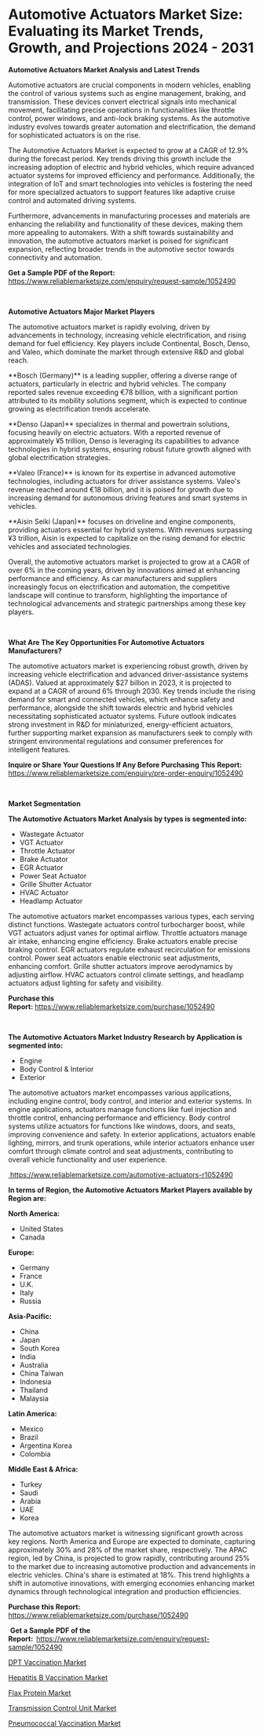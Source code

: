 <p><h1>Automotive Actuators Market Size: Evaluating its Market Trends, Growth, and Projections 2024 - 2031</h1></p><p><strong>Automotive Actuators Market Analysis and Latest Trends</strong></p>
<p><p>Automotive actuators are crucial components in modern vehicles, enabling the control of various systems such as engine management, braking, and transmission. These devices convert electrical signals into mechanical movement, facilitating precise operations in functionalities like throttle control, power windows, and anti-lock braking systems. As the automotive industry evolves towards greater automation and electrification, the demand for sophisticated actuators is on the rise.</p><p>The Automotive Actuators Market is expected to grow at a CAGR of 12.9% during the forecast period. Key trends driving this growth include the increasing adoption of electric and hybrid vehicles, which require advanced actuator systems for improved efficiency and performance. Additionally, the integration of IoT and smart technologies into vehicles is fostering the need for more specialized actuators to support features like adaptive cruise control and automated driving systems. </p><p>Furthermore, advancements in manufacturing processes and materials are enhancing the reliability and functionality of these devices, making them more appealing to automakers. With a shift towards sustainability and innovation, the automotive actuators market is poised for significant expansion, reflecting broader trends in the automotive sector towards connectivity and automation.</p></p>
<p><strong>Get a Sample PDF of the Report:&nbsp;</strong> <a href="https://www.reliablemarketsize.com/enquiry/request-sample/1052490?utm_campaign=1125&utm_medium=2&utm_source=Github&utm_content=ia&utm_term=10102024&utm_id=automotive-actuators">https://www.reliablemarketsize.com/enquiry/request-sample/1052490</a></p>
<p>&nbsp;</p>
<p><strong>Automotive Actuators Major Market Players</strong></p>
<p><p>The automotive actuators market is rapidly evolving, driven by advancements in technology, increasing vehicle electrification, and rising demand for fuel efficiency. Key players include Continental, Bosch, Denso, and Valeo, which dominate the market through extensive R&D and global reach.</p><p>**Bosch (Germany)** is a leading supplier, offering a diverse range of actuators, particularly in electric and hybrid vehicles. The company reported sales revenue exceeding €78 billion, with a significant portion attributed to its mobility solutions segment, which is expected to continue growing as electrification trends accelerate.</p><p>**Denso (Japan)** specializes in thermal and powertrain solutions, focusing heavily on electric actuators. With a reported revenue of approximately ¥5 trillion, Denso is leveraging its capabilities to advance technologies in hybrid systems, ensuring robust future growth aligned with global electrification strategies.</p><p>**Valeo (France)** is known for its expertise in advanced automotive technologies, including actuators for driver assistance systems. Valeo's revenue reached around €18 billion, and it is poised for growth due to increasing demand for autonomous driving features and smart systems in vehicles.</p><p>**Aisin Seiki (Japan)** focuses on driveline and engine components, providing actuators essential for hybrid systems. With revenues surpassing ¥3 trillion, Aisin is expected to capitalize on the rising demand for electric vehicles and associated technologies.</p><p>Overall, the automotive actuators market is projected to grow at a CAGR of over 6% in the coming years, driven by innovations aimed at enhancing performance and efficiency. As car manufacturers and suppliers increasingly focus on electrification and automation, the competitive landscape will continue to transform, highlighting the importance of technological advancements and strategic partnerships among these key players.</p></p>
<p>&nbsp;</p>
<p><strong>What Are The Key Opportunities For Automotive Actuators Manufacturers?</strong></p>
<p><p>The automotive actuators market is experiencing robust growth, driven by increasing vehicle electrification and advanced driver-assistance systems (ADAS). Valued at approximately $27 billion in 2023, it is projected to expand at a CAGR of around 6% through 2030. Key trends include the rising demand for smart and connected vehicles, which enhance safety and performance, alongside the shift towards electric and hybrid vehicles necessitating sophisticated actuator systems. Future outlook indicates strong investment in R&D for miniaturized, energy-efficient actuators, further supporting market expansion as manufacturers seek to comply with stringent environmental regulations and consumer preferences for intelligent features.</p></p>
<p><strong>Inquire or Share Your Questions If Any Before Purchasing This Report:</strong> <a href="https://www.reliablemarketsize.com/enquiry/pre-order-enquiry/1052490?utm_campaign=1125&utm_medium=2&utm_source=Github&utm_content=ia&utm_term=10102024&utm_id=automotive-actuators">https://www.reliablemarketsize.com/enquiry/pre-order-enquiry/1052490</a></p>
<p>&nbsp;</p>
<p><strong>Market Segmentation</strong></p>
<p><strong>The Automotive Actuators Market Analysis by types is segmented into:</strong></p>
<p><ul><li>Wastegate Actuator</li><li>VGT Actuator</li><li>Throttle Actuator</li><li>Brake Actuator</li><li>EGR Actuator</li><li>Power Seat Actuator</li><li>Grille Shutter Actuator</li><li>HVAC Actuator</li><li>Headlamp Actuator</li></ul></p>
<p><p>The automotive actuators market encompasses various types, each serving distinct functions. Wastegate actuators control turbocharger boost, while VGT actuators adjust vanes for optimal airflow. Throttle actuators manage air intake, enhancing engine efficiency. Brake actuators enable precise braking control. EGR actuators regulate exhaust recirculation for emissions control. Power seat actuators enable electronic seat adjustments, enhancing comfort. Grille shutter actuators improve aerodynamics by adjusting airflow. HVAC actuators control climate settings, and headlamp actuators adjust lighting for safety and visibility.</p></p>
<p><strong>Purchase this Report:&nbsp;</strong><a href="https://www.reliablemarketsize.com/purchase/1052490?utm_campaign=1125&utm_medium=2&utm_source=Github&utm_content=ia&utm_term=10102024&utm_id=automotive-actuators">https://www.reliablemarketsize.com/purchase/1052490</a></p>
<p>&nbsp;</p>
<p><strong>The Automotive Actuators Market Industry Research by Application is segmented into:</strong></p>
<p><ul><li>Engine</li><li>Body Control & Interior</li><li>Exterior</li></ul></p>
<p><p>The automotive actuators market encompasses various applications, including engine control, body control, and interior and exterior systems. In engine applications, actuators manage functions like fuel injection and throttle control, enhancing performance and efficiency. Body control systems utilize actuators for functions like windows, doors, and seats, improving convenience and safety. In exterior applications, actuators enable lighting, mirrors, and trunk operations, while interior actuators enhance user comfort through climate control and seat adjustments, contributing to overall vehicle functionality and user experience.</p></p>
<p><a href="https://www.reliablemarketsize.com/automotive-actuators-r1052490?utm_campaign=1125&utm_medium=2&utm_source=Github&utm_content=ia&utm_term=10102024&utm_id=automotive-actuators">&nbsp;https://www.reliablemarketsize.com/automotive-actuators-r1052490</a></p>
<p><strong>In terms of Region, the Automotive Actuators Market Players available by Region are:</strong></p>
<p>
    <p> <strong> North America: </strong>
        <ul>
            <li>United States</li>
            <li>Canada</li>
        </ul>
        </p> 
    <p> <strong> Europe: </strong>
        <ul>
            <li>Germany</li>
            <li>France</li>
            <li>U.K.</li>
            <li>Italy</li>
            <li>Russia</li>
        </ul>
        </p> 
    <p> <strong> Asia-Pacific: </strong>
        <ul>
            <li>China</li>
            <li>Japan</li>
            <li>South Korea</li>
            <li>India</li>
            <li>Australia</li>
            <li>China Taiwan</li>
            <li>Indonesia</li>
            <li>Thailand</li>
            <li>Malaysia</li>
        </ul>
        </p> 
    <p> <strong> Latin America: </strong>
        <ul>
            <li>Mexico</li>
            <li>Brazil</li>
            <li>Argentina Korea</li>
            <li>Colombia</li>
        </ul>
        </p> 
    <p> <strong> Middle East & Africa: </strong>
        <ul>
            <li>Turkey</li>
            <li>Saudi</li>
            <li>Arabia</li>
            <li>UAE</li>
            <li>Korea</li>
        </ul>
    </p>
    </p>
<p><p>The automotive actuators market is witnessing significant growth across key regions. North America and Europe are expected to dominate, capturing approximately 30% and 28% of the market share, respectively. The APAC region, led by China, is projected to grow rapidly, contributing around 25% to the market due to increasing automotive production and advancements in electric vehicles. China's share is estimated at 18%. This trend highlights a shift in automotive innovations, with emerging economies enhancing market dynamics through technological integration and production efficiencies.</p></p>
<p><strong>Purchase this Report: </strong><a href="https://www.reliablemarketsize.com/purchase/1052490?utm_campaign=1125&utm_medium=2&utm_source=Github&utm_content=ia&utm_term=10102024&utm_id=automotive-actuators">https://www.reliablemarketsize.com/purchase/1052490</a></p>
<p>&nbsp;<strong>Get a Sample PDF of the Report:&nbsp;&nbsp;</strong><a href="https://www.reliablemarketsize.com/enquiry/request-sample/1052490?utm_campaign=1125&utm_medium=2&utm_source=Github&utm_content=ia&utm_term=10102024&utm_id=automotive-actuators">https://www.reliablemarketsize.com/enquiry/request-sample/1052490</a></p>
<p><strong></strong></p>
<p><p><a href="https://www.linkedin.com/pulse/dpt-vaccination-market-outlook-complete-industry-analysis-2024-dsjzc?utm_campaign=1125&utm_medium=2&utm_source=Github&utm_content=ia&utm_term=10102024&utm_id=automotive-actuators">DPT Vaccination Market</a></p><p><a href="https://www.linkedin.com/pulse/hepatitis-b-vaccination-market-size-share-trends-analysis-defdf?utm_campaign=1125&utm_medium=2&utm_source=Github&utm_content=ia&utm_term=10102024&utm_id=automotive-actuators">Hepatitis B Vaccination Market</a></p><p><a href="https://issuu.com/reportprime-2/docs/flax-protein-market-size-2030.pptx_84817b663aac56?utm_campaign=1125&utm_medium=2&utm_source=Github&utm_content=ia&utm_term=10102024&utm_id=automotive-actuators">Flax Protein Market</a></p><p><a href="https://github.com/vimar16th/Market-Research-Report-List-6/blob/main/transmission-control-unit-market.md?utm_campaign=1125&utm_medium=2&utm_source=Github&utm_content=ia&utm_term=10102024&utm_id=automotive-actuators">Transmission Control Unit Market</a></p><p><a href="https://www.linkedin.com/pulse/pneumococcal-vaccination-market-research-report-forecast-growth-s534c?utm_campaign=1125&utm_medium=2&utm_source=Github&utm_content=ia&utm_term=10102024&utm_id=automotive-actuators">Pneumococcal Vaccination Market</a></p></p>
